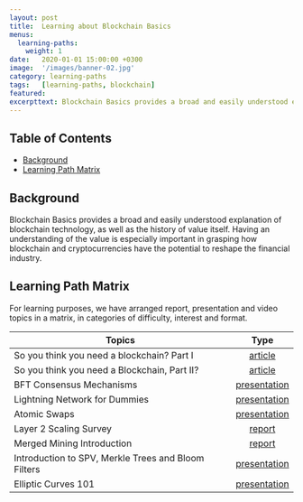 ```yaml
---
layout: post
title:  Learning about Blockchain Basics
menus:
  learning-paths:
    weight: 1
date:   2020-01-01 15:00:00 +0300
image:  '/images/banner-02.jpg'
category: learning-paths
tags:   [learning-paths, blockchain]
featured:
excerpttext: Blockchain Basics provides a broad and easily understood explanation of blockchain technology, as well as the history of value itself.
---
```


## Table of Contents

- [Background](#background)
- [Learning Path Matrix](#learning-path-matrix)

## Background

Blockchain Basics provides a broad and easily understood explanation of blockchain technology, as well as the history of value itself. Having an understanding of the value is especially important in grasping how blockchain and cryptocurrencies have the potential to reshape the financial industry.

## Learning Path Matrix

For learning purposes, we have arranged report, presentation and video topics in a matrix, in categories of difficulty, interest and format.

| Topics                                              |                             Type                             |
| --------------------------------------------------- | :----------------------------------------------------------: |
| So you think you need a blockchain? Part I          | <span class="wrap_beg">[article](https://medium.com/@cayle/so-you-think-you-need-a-blockchain-part-i-a75389808c00)</span> |
| So you think you need a Blockchain, Part II?        | <span class="wrap_beg">[article](https://medium.com/@cayle/so-you-think-you-need-a-blockchain-part-ii-71a62c5f1a1a)</span> |
| BFT Consensus Mechanisms                            | <span class="wrap_beg">[presentation](/consensus-mechanisms/BFT-consensusmechanisms/sources/PITCHME.link.md)</span> |
| Lightning Network for Dummies                       | <span class="wrap_beg">[presentation](/protocols/lightning-network-for-dummies/sources/PITCHME.link.md)</span> |
| Atomic Swaps                                        | <span class="wrap_beg">[presentation](/protocols/atomic-swaps/AtomicSwaps.md)</span> |
| Layer 2 Scaling Survey                              | <span class="wrap_beg">[report](/scaling/layer2scaling-landscape/layer2scaling-survey.md)</span> |
| Merged Mining Introduction                          | <span class="wrap_beg">[report](/merged-mining/merged-mining-scene/MergedMiningIntroduction.md)</span> |
| Introduction to SPV, Merkle Trees and Bloom Filters | <span class="wrap_int">[presentation](/protocols/merkle-trees-and-spv-1/sources/PITCHME.link.md)</span> |
| Elliptic Curves 101                                 | <span class="wrap_int">[presentation](/cryptography/crypto-1/sources/PITCHME.link.md)</span> |
